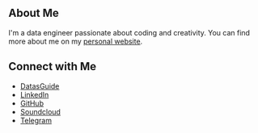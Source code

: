 
<link rel="stylesheet" href="style.css">

## About Me

I'm a data engineer passionate about coding and creativity. You can find more about me on my [personal website]([https://www.nimaofe.com](https://datasguide.com/)).

## Connect with Me

- [DatasGuide](https://datasguide.com/communicate/)
- [LinkedIn](https://www.linkedin.com/in/nimadaneshmand?lipi=urn%3Ali%3Apage%3Ad_flagship3_profile_view_base_contact_details%3BZZ74bQpSRX2SBfTCc06WWA%3D%3D)
- [GitHub](https://github.com/nimaofe)
- [Soundcloud](https://soundcloud.com/nimaofe)
- [Telegram](https://t.me/nimaofe)



